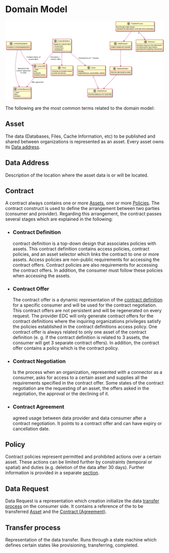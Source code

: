 # Domain Model

![domain-model](diagrams/domain-model.png)

The following are the most common terms related to the domain model:

## Asset

The data (Databases, Files, Cache Information, etc) to be published and shared between organizations is represented as
an asset. Every asset owns its [Data address](#data-address).

## Data Address

Description of the location where the asset data is or will be located.

## Contract

A contract always contains one or more [Assets](#asset), one or more [Policies](#policy). The contract construct is used
to define the arrangement between two parties (consumer and provider). Regarding this arrangement, the contract passes
several stages which are explained in the following:

* ### Contract Definition

  contract definition is a top-down design that associates policies with assets. This contract definition contains
  access policies, contract policies, and an asset selector which links the contract to one or more assets. Access
  policies are non-public requirements for accessing the contract offers. Contract policies are also requirements for
  accessing the contract offers. In addition, the consumer must follow these policies when accessing the assets.

* ### Contract Offer

  The contract offer is a dynamic representation of the [contract definition](#contract-definition)
  for a specific consumer and will be used for the contract negotiation. This contract offers are not persistent and
  will be regenerated on every request. The provider EDC will only generate contract offers for the contract definitions
  where the inquiring organizations privileges satisfy the policies established in the contract definitions access
  policy. One contract offer is always related to only one asset of the contract definition (e. g. if the contract
  definition is related to 3 assets, the consumer will get 3 separate contract offers). In addition, the contract offer
  contains a policy which is the contract policy.

* ### Contract Negotiation

  Is the process when an organization, represented with a connector as a consumer, asks for access to a certain asset
  and supplies all the requirements specified in the contract offer. Some states of the contract negotiation are the
  requesting of an asset, the offers asked in the negotiation, the approval or the declining of it.

* ### Contract Agreement

  agreed usage between data provider and data consumer after a contract negotiation. It points to a contract offer and
  can have expiry or cancellation date.

## Policy

Contract policies represent permitted and prohibited actions over a certain asset. These actions can be limited further
by constraints (temporal or spatial) and duties (e.g. deletion of the data after 30 days). Further information is
provided in a separate [section](Policies.md).

## Data Request

Data Request is a representation which creation initialize the data [transfer process](#transfer-process) on the
consumer side. It contains a reference of the to be transferred [Asset](#asset) and
the [Contract (Agreement)](#contract-agreement).

## Transfer process

Representation of the data transfer. Runs through a state machine which defines certain states like provisioning,
transferring, completed.